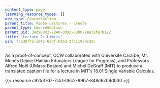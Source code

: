 ```yaml
---
content_type: page
learning_resource_types: []
ocw_type: CourseSection
parent_title: Video Lectures - Creole
parent_type: CourseSection
parent_uid: 34c980c2-7240-0d92-88b0-2ea31fe70122
title: 'Lecture 2: Limits'
uid: 75c30ff2-1d42-65df-b95d-2fac19adc3dc
---
```


As a proof-of-concept, OCW collaborated with Université Caraïbe, Mr. Menès Dejoie (Haitian Educators League for Progress), and Professors Alfred Noël (UMass-Boston) and Michel DeGraff (MIT) to produce a translated caption file for a lecture in MIT's 18.01 Single Variable Calculus.

{{< resource c92537d7-7c51-06c2-89b7-848d67b9d030 >}}